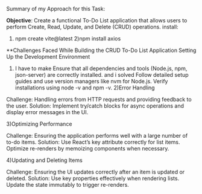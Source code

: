 
Summary of my Approach for this Task:

**Objective**:
Create a functional To-Do List application that allows users to perform Create, Read, Update, and Delete (CRUD) operations.
install:
1) npm create vite@latest
2)npm install axios



**Challenges Faced While Building the CRUD To-Do List Application
Setting Up the Development Environment
1) I have to make Ensure that all dependencies and tools (Node.js, npm, json-server) are correctly installed. and i solved  Follow detailed setup guides and use version managers like nvm for Node.js. Verify installations using node -v and npm -v.
2)Error Handling

Challenge: Handling errors from HTTP requests and providing feedback to the user.
Solution: Implement try/catch blocks for async operations and display error messages in the UI.


3)Optimizing Performance

Challenge: Ensuring the application performs well with a large number of to-do items.
Solution: Use React’s key attribute correctly for list items. Optimize re-renders by memoizing components when necessary.


4)Updating and Deleting Items

Challenge: Ensuring the UI updates correctly after an item is updated or deleted.
Solution: Use key properties effectively when rendering lists. Update the state immutably to trigger re-renders.
